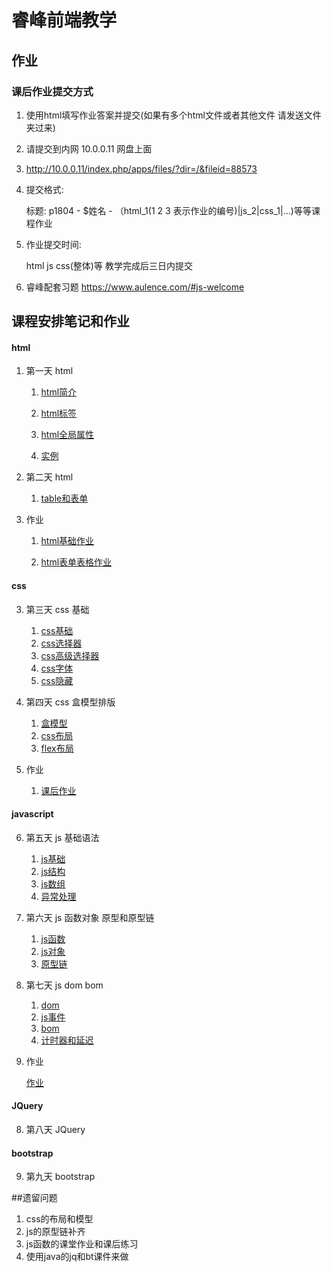 # 睿峰前端教学


## 作业

###  课后作业提交方式

1. 使用html填写作业答案并提交(如果有多个html文件或者其他文件 请发送文件夹过来)

2. 请提交到内网 10.0.0.11 网盘上面

3. http://10.0.0.11/index.php/apps/files/?dir=/&fileid=88573

4. 提交格式:

    标题: p1804 - $姓名 - （html\_1(1 2 3 表示作业的编号)|js\_2|css\_1|...)等等课程作业

5. 作业提交时间:

     html js css(整体)等 教学完成后三日内提交

6. 睿峰配套习题 https://www.aulence.com/#js-welcome



## 课程安排笔记和作业

#### html

1. 第一天 html

    1. <a href="html/html_basic/html_baisc.md">html简介</a>

    2. <a href="html/html_basic/html_element.md">html标签</a>

    3. <a href="html/html_basic/html_global.md">html全局属性</a>

    4. <a href="html/html_basic/html_global.md">实例</a>

2. 第二天 html

    1. <a href="html/forms_and_tables/forms_and_tables.md">table和表单</a>

3. 作业

    1. <a href="html/html_basic/homeworks.md">html基础作业<a>

    2. <a href="html/forms_and_tables/html_home_works.md">html表单表格作业</a>

#### css

3. 第三天 css 基础

    1. <a href="css/css_basic/css_basic.md">css基础</a>
    2. <a href="css/css_basic/css_selector.md">css选择器</a>
    3. <a href="css/css_basic/css_high_order_selector.md">css高级选择器</a>
    4. <a href="css/css_basic/txt_and_font.md">css字体</a>
    5. <a href="css/css_basic/css_hidden">css隐藏</a>



4. 第四天 css 盒模型排版

    1. <a href="css/css_layout/css_box.md">盒模型</a>
    2. <a href="css/css_layout/css_position.md">css布局</a>
    2. <a href="css/css_layout/css_flex.md">flex布局</a>



5. 作业

    1. <a href="css/css_basic/home_work.md">课后作业</a>

#### javascript

6. 第五天 js 基础语法

    1. <a href="js/js_basic/js_basic.md">js基础<a>
    2. <a href="js/js_basic/js_construction.md">js结构<a>
    3. <a href="js/js_basic/js_arr.md">js数组<a>
    4. <a href="js/js_basic/js_execpiton.md">异常处理<a>


6. 第六天 js 函数对象 原型和原型链

    1. <a href="js/js_basic/js_basic.md">js函数<a>
    2. <a href="js/js_arr_functions_obj/js_obj.md">js对象<a>
    3. <a href="js/js_arr_functions_obj/js_prototype.md">原型链<a>

7. 第七天 js dom bom

    1. <a href="js/js_dom_bom/js_dom.md">dom<a>
    2. <a href="js/js_dom_bom/js_event.md">js事件<a>
    3. <a href="js/js_dom_bom/js_bom.md">bom<a>
    4. <a href="js/js_dom_bom/js_counter.md">计时器和延迟<a>

8. 作业

    <a href="js/home_work.md">作业</a>

#### JQuery

8. 第八天 JQuery

#### bootstrap

9. 第九天 bootstrap



##遗留问题

1. css的布局和模型
2. js的原型链补齐
3. js函数的课堂作业和课后练习
4. 使用java的jq和bt课件来做
